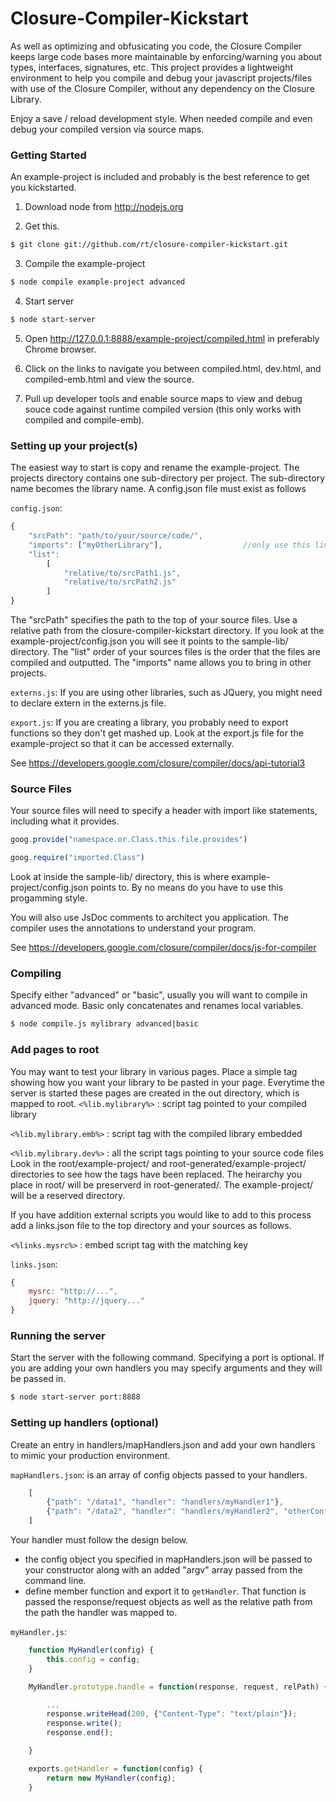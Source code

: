 Closure-Compiler-Kickstart
==========================

As well as optimizing and obfusicating you code, the Closure Compiler keeps large code bases more maintainable by enforcing/warning you about types, interfaces, signatures, etc.  This project provides a lightweight environment to help you compile and debug your javascript projects/files with use of the Closure Compiler, without any dependency on the Closure Library.  

Enjoy a save / reload development style.  When needed compile and even debug your compiled version via source maps.

### Getting Started
An example-project is included and probably is the best reference to get you kickstarted. 

1. Download node from http://nodejs.org 

2. Get this.
```bash
$ git clone git://github.com/rt/closure-compiler-kickstart.git
```

3. Compile the example-project
```bash
$ node compile example-project advanced
```

4. Start server 
```bash
$ node start-server
```

5. Open http://127.0.0.1:8888/example-project/compiled.html in preferably Chrome browser.  

6. Click on the links to navigate you between compiled.html, dev.html, and compiled-emb.html and view the source. 

7. Pull up developer tools and enable source maps to view and debug souce code against runtime compiled version (this only works with compiled and compile-emb).

### Setting up your project(s)
The easiest way to start is copy and rename the example-project.  The projects directory contains one sub-directory per project.  The sub-directory name becomes the library name.  A config.json file must exist as follows

`config.json`:
```javascript
{
	"srcPath": "path/to/your/source/code/",
	"imports": ["myOtherLibrary"],					//only use this line if requiring other libraries
	"list": 
		[
			"relative/to/srcPath1.js",
			"relative/to/srcPath2.js"
		]
}
```
The "srcPath" specifies the path to the top of your source files.  Use a relative path from the closure-compiler-kickstart directory.
If you look at the example-project/config.json you will see it points to the sample-lib/ directory.
The "list" order of your sources files is the order that the files are compiled and outputted.
The "imports" name allows you to bring in other projects.

`externs.js`: If you are using other libraries, such as JQuery, you might need to declare extern in the externs.js file.

`export.js`: If you are creating a library, you probably need to export functions so they don't get mashed up.  Look at the export.js file for the example-project so that it can be accessed externally.

See https://developers.google.com/closure/compiler/docs/api-tutorial3

### Source Files
Your source files will need to specify a header with import like statements, including what it provides.
```javascript
goog.provide("namespace.or.Class.this.file.provides")

goog.require("imported.Class")
```
Look at inside the sample-lib/ directory, this is where example-project/config.json points to.  By no means do you have to use this progamming style.

You will also use JsDoc comments to architect you application.  The compiler uses the annotations to understand your program.

See https://developers.google.com/closure/compiler/docs/js-for-compiler

### Compiling
Specify either "advanced" or "basic", usually you will want to compile in advanced mode.  Basic only concatenates and renames local variables.  
```bash
$ node compile.js mylibrary advanced|basic 
```

### Add pages to root
You may want to test your library in various pages.  Place a simple tag showing how you want your library to be pasted in your page.  Everytime the server is started these pages are created in the out directory, which is mapped to root.
`<%lib.mylibrary%>`  :	script tag pointed to your compiled library  

`<%lib.mylibrary.emb%>`	:	script tag with the compiled library embedded  

`<%lib.mylibrary.dev%>`	:	all the script tags pointing to your source code files
Look in the root/example-project/ and root-generated/example-project/ directories to see how the tags have been replaced.  The heirarchy you place in root/ will be preserverd in root-generated/.
The example-project/ will be a reserved directory.

If you have addition external scripts you would like to add to this process add a links.json file to the top directory and your sources as follows.

`<%links.mysrc%>`	:  embed script tag with the matching key

`links.json`:
```javascript
{
	mysrc: "http://...",
	jquery: "http://jquery..."
}
```

### Running the server
Start the server with the following command.  Specifying a port is optional.  If you are adding your own handlers you may specify arguments and they will be passed in.
```bash
$ node start-server port:8888
```

### Setting up handlers (optional)
Create an entry in handlers/mapHandlers.json and add your own handlers to mimic your production environment.

`mapHandlers.json`: is an array of config objects passed to your handlers.
```javascript
	[
		{"path": "/data1", "handler": "handlers/myHandler1"},
		{"path": "/data2", "handler": "handlers/myHandler2", "otherConfigInfo": "some info"}
	]
```
Your handler must follow the design below.
- the config object you specified in mapHandlers.json will be passed to your constructor along with an added "argv" array passed from the command line.
-	define member function and export it to `getHandler`.  That function is passed the response/request objects as well as the relative path from the path the handler was mapped to.

`myHandler.js`:
```javascript
	function MyHandler(config) {
		this.config = config;
	}

	MyHandler.prototype.handle = function(response, request, relPath) {

		...
		response.writeHead(200, {"Content-Type": "text/plain"});
		response.write();
		response.end();

	}

	exports.getHandler = function(config) {
		return new MyHandler(config);
	}
```

